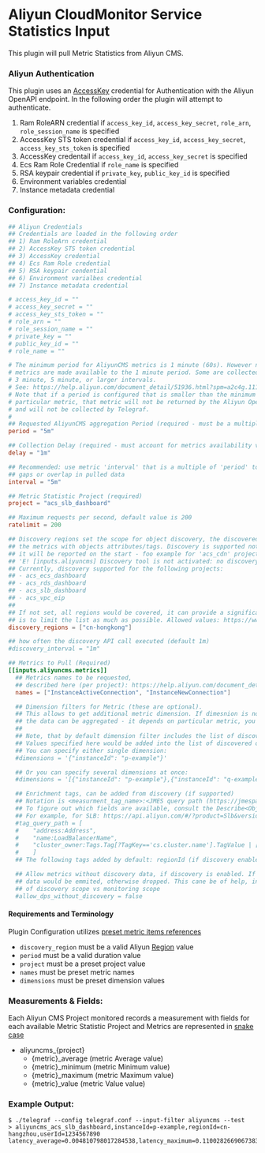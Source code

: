 # Aliyun CloudMonitor Service Statistics Input

This plugin will pull Metric Statistics from Aliyun CMS.

### Aliyun Authentication

This plugin uses an [AccessKey](https://www.alibabacloud.com/help/doc-detail/53045.htm?spm=a2c63.p38356.b99.127.5cba21fdt5MJKr&parentId=28572) credential for Authentication with the Aliyun OpenAPI endpoint.
In the following order the plugin will attempt to authenticate.
1. Ram RoleARN credential if `access_key_id`, `access_key_secret`, `role_arn`, `role_session_name` is specified
2. AccessKey STS token credential if `access_key_id`, `access_key_secret`, `access_key_sts_token` is specified
3. AccessKey credentail if `access_key_id`, `access_key_secret` is specified
4. Ecs Ram Role Credential if `role_name` is specified
5. RSA keypair credential if `private_key`, `public_key_id` is specified
6. Environment variables credential
7. Instance metadata credential

### Configuration:

```toml
## Aliyun Credentials
## Credentials are loaded in the following order
## 1) Ram RoleArn credential
## 2) AccessKey STS token credential
## 3) AccessKey credential
## 4) Ecs Ram Role credential
## 5) RSA keypair cendential
## 6) Environment varialbes credential
## 7) Instance metadata credential

# access_key_id = ""
# access_key_secret = ""
# access_key_sts_token = ""
# role_arn = ""
# role_session_name = ""
# private_key = ""
# public_key_id = ""
# role_name = ""

# The minimum period for AliyunCMS metrics is 1 minute (60s). However not all
# metrics are made available to the 1 minute period. Some are collected at
# 3 minute, 5 minute, or larger intervals.
# See: https://help.aliyun.com/document_detail/51936.html?spm=a2c4g.11186623.2.18.2bc1750eeOw1Pv
# Note that if a period is configured that is smaller than the minimum for a
# particular metric, that metric will not be returned by the Aliyun OpenAPI
# and will not be collected by Telegraf.
#
## Requested AliyunCMS aggregation Period (required - must be a multiple of 60s)
period = "5m"

## Collection Delay (required - must account for metrics availability via AliyunCMS API)
delay = "1m"

## Recommended: use metric 'interval' that is a multiple of 'period' to avoid
## gaps or overlap in pulled data
interval = "5m"

## Metric Statistic Project (required)
project = "acs_slb_dashboard"

## Maximum requests per second, default value is 200
ratelimit = 200

## Discovery reqions set the scope for object discovery, the discovered info can be used to enrich
## the metrics with objects attributes/tags. Discovery is supported not for all projects (if not supported, then 
## it will be reported on the start - foo example for 'acs_cdn' project:
## 'E! [inputs.aliyuncms] Discovery tool is not activated: no discovery support for project "acs_cdn"' )
## Currently, discovery supported for the following projects:
## - acs_ecs_dashboard
## - acs_rds_dashboard
## - acs_slb_dashboard
## - acs_vpc_eip
##
## If not set, all regions would be covered, it can provide a significant load on API, so the recommendation here
## is to limit the list as much as possible. Allowed values: https://www.alibabacloud.com/help/zh/doc-detail/40654.htm
discovery_regions = ["cn-hongkong"]

## how often the discovery API call executed (default 1m)
#discovery_interval = "1m"

## Metrics to Pull (Required)
[[inputs.aliyuncms.metrics]]
  ## Metrics names to be requested, 
  ## described here (per project): https://help.aliyun.com/document_detail/28619.html?spm=a2c4g.11186623.6.690.1938ad41wg8QSq
  names = ["InstanceActiveConnection", "InstanceNewConnection"]

  ## Dimension filters for Metric (these are optional).
  ## This allows to get additional metric dimension. If dimesnion is not specified it can be returned or
  ## the data can be aggregated - it depends on particular metric, you can find details here: https://help.aliyun.com/document_detail/28619.html?spm=a2c4g.11186623.6.690.1938ad41wg8QSq
  ##
  ## Note, that by default dimension filter includes the list of discovered objects in scope (if discovery is enabled)
  ## Values specified here would be added into the list of discovered objects.
  ## You can specify either single dimension:      
  #dimensions = '{"instanceId": "p-example"}'

  ## Or you can specify several dimensions at once:
  #dimensions = '[{"instanceId": "p-example"},{"instanceId": "q-example"}]'

  ## Enrichment tags, can be added from discovery (if supported)
  ## Notation is <measurment_tag_name>:<JMES query path (https://jmespath.org/tutorial.html)>
  ## To figure out which fields are available, consult the Describe<ObjectType> API per project.
  ## For example, for SLB: https://api.aliyun.com/#/?product=Slb&version=2014-05-15&api=DescribeLoadBalancers&params={}&tab=MOCK&lang=GO
  #tag_query_path = [
  #    "address:Address",
  #    "name:LoadBalancerName",
  #    "cluster_owner:Tags.Tag[?TagKey=='cs.cluster.name'].TagValue | [0]"
  #    ]
  ## The following tags added by default: regionId (if discovery enabled), userId, instanceId.

  ## Allow metrics without discovery data, if discovery is enabled. If set to true, then metric without discovery
  ## data would be emmited, otherwise dropped. This cane be of help, in case debugging dimesnion filters, or partial coverage 
  ## of discovery scope vs monitoring scope 
  #allow_dps_without_discovery = false
```

#### Requirements and Terminology

Plugin Configuration utilizes [preset metric items references](https://www.alibabacloud.com/help/doc-detail/28619.htm?spm=a2c63.p38356.a3.2.389f233d0kPJn0)

- `discovery_region` must be a valid Aliyun [Region](https://www.alibabacloud.com/help/doc-detail/40654.htm) value
- `period` must be a valid duration value
- `project` must be a preset project value
- `names` must be preset metric names
- `dimensions` must be preset dimension values

### Measurements & Fields:

Each Aliyun CMS Project monitored records a measurement with fields for each available Metric Statistic
Project and Metrics are represented in [snake case](https://en.wikipedia.org/wiki/Snake_case)

- aliyuncms_{project}
  - {metric}_average     (metric Average value)
  - {metric}_minimum     (metric Minimum value)
  - {metric}_maximum     (metric Maximum value)
  - {metric}_value       (metric Value value)

### Example Output:

```
$ ./telegraf --config telegraf.conf --input-filter aliyuncms --test
> aliyuncms_acs_slb_dashboard,instanceId=p-example,regionId=cn-hangzhou,userId=1234567890 latency_average=0.004810798017284538,latency_maximum=0.1100282669067383,latency_minimum=0.0006084442138671875
```
